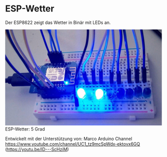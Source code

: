 # ESP-Wetter
Der ESP8622 zeigt das Wetter in Binär mit LEDs an.


![Alt text](./ESP-Wetter-in-action-5-grad.jpg?raw=true "Title")
ESP-Wetter: 5 Grad

Entwickelt mit der Unterstützung von: Marco Arduino Channel https://www.youtube.com/channel/UC1_tz9mcSpWdx-ektovx6GQ (https://youtu.be/lD---ScHziM)
